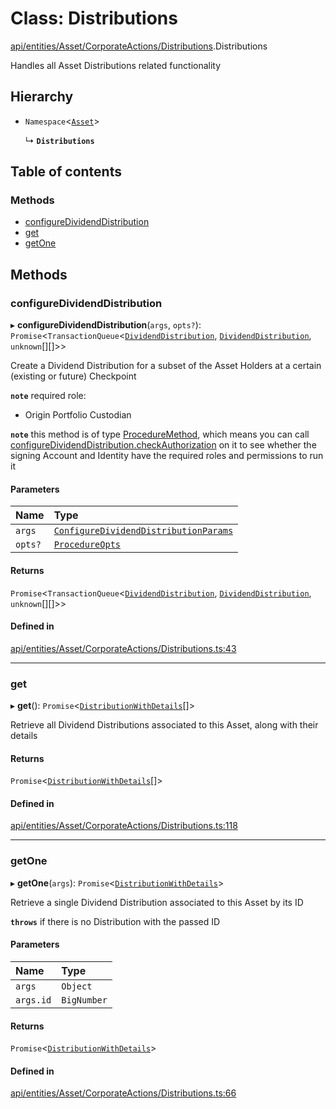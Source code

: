 # Class: Distributions

[api/entities/Asset/CorporateActions/Distributions](../wiki/api.entities.Asset.CorporateActions.Distributions).Distributions

Handles all Asset Distributions related functionality

## Hierarchy

- `Namespace`<[`Asset`](../wiki/api.entities.Asset.Asset)\>

  ↳ **`Distributions`**

## Table of contents

### Methods

- [configureDividendDistribution](../wiki/api.entities.Asset.CorporateActions.Distributions.Distributions#configuredividenddistribution)
- [get](../wiki/api.entities.Asset.CorporateActions.Distributions.Distributions#get)
- [getOne](../wiki/api.entities.Asset.CorporateActions.Distributions.Distributions#getone)

## Methods

### configureDividendDistribution

▸ **configureDividendDistribution**(`args`, `opts?`): `Promise`<`TransactionQueue`<[`DividendDistribution`](../wiki/api.entities.DividendDistribution.DividendDistribution), [`DividendDistribution`](../wiki/api.entities.DividendDistribution.DividendDistribution), `unknown`[][]\>\>

Create a Dividend Distribution for a subset of the Asset Holders at a certain (existing or future) Checkpoint

**`note`** required role:
  - Origin Portfolio Custodian

**`note`** this method is of type [ProcedureMethod](../wiki/types.ProcedureMethod), which means you can call [configureDividendDistribution.checkAuthorization](../wiki/types.ProcedureMethod#checkauthorization)
  on it to see whether the signing Account and Identity have the required roles and permissions to run it

#### Parameters

| Name | Type |
| :------ | :------ |
| `args` | [`ConfigureDividendDistributionParams`](../wiki/types.ConfigureDividendDistributionParams) |
| `opts?` | [`ProcedureOpts`](../wiki/types.ProcedureOpts) |

#### Returns

`Promise`<`TransactionQueue`<[`DividendDistribution`](../wiki/api.entities.DividendDistribution.DividendDistribution), [`DividendDistribution`](../wiki/api.entities.DividendDistribution.DividendDistribution), `unknown`[][]\>\>

#### Defined in

[api/entities/Asset/CorporateActions/Distributions.ts:43](https://github.com/PolymathNetwork/polymesh-sdk/blob/c6fe1be3/src/api/entities/Asset/CorporateActions/Distributions.ts#L43)

___

### get

▸ **get**(): `Promise`<[`DistributionWithDetails`](../wiki/types.DistributionWithDetails)[]\>

Retrieve all Dividend Distributions associated to this Asset, along with their details

#### Returns

`Promise`<[`DistributionWithDetails`](../wiki/types.DistributionWithDetails)[]\>

#### Defined in

[api/entities/Asset/CorporateActions/Distributions.ts:118](https://github.com/PolymathNetwork/polymesh-sdk/blob/c6fe1be3/src/api/entities/Asset/CorporateActions/Distributions.ts#L118)

___

### getOne

▸ **getOne**(`args`): `Promise`<[`DistributionWithDetails`](../wiki/types.DistributionWithDetails)\>

Retrieve a single Dividend Distribution associated to this Asset by its ID

**`throws`** if there is no Distribution with the passed ID

#### Parameters

| Name | Type |
| :------ | :------ |
| `args` | `Object` |
| `args.id` | `BigNumber` |

#### Returns

`Promise`<[`DistributionWithDetails`](../wiki/types.DistributionWithDetails)\>

#### Defined in

[api/entities/Asset/CorporateActions/Distributions.ts:66](https://github.com/PolymathNetwork/polymesh-sdk/blob/c6fe1be3/src/api/entities/Asset/CorporateActions/Distributions.ts#L66)
